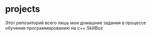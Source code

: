 # projects
Этот репозиторий всего лишь мои домашние задания в процессе обучения программированию на c++ SkillBox
